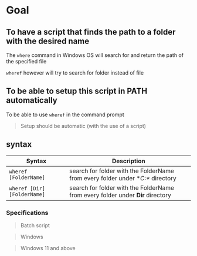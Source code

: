 # Goal

## To have a script that finds the path to a folder with the desired name
The `where` command in Windows OS will search for and return the path of the specified file

`wheref` however will try to search for folder instead of file

## To be able to setup this script in PATH automatically
To be able to use `wheref` in the command prompt
> Setup should be automatic (with the use of a script)

## syntax
Syntax | Description
---------- | ------------
`wheref [FolderName]` | search for folder with the FolderName from every folder under **C:\** directory
`wheref [Dir] [FolderName]` | search for folder with the FolderName from every folder under **Dir** directory

### Specifications
> Batch script

> Windows

> Windows 11 and above